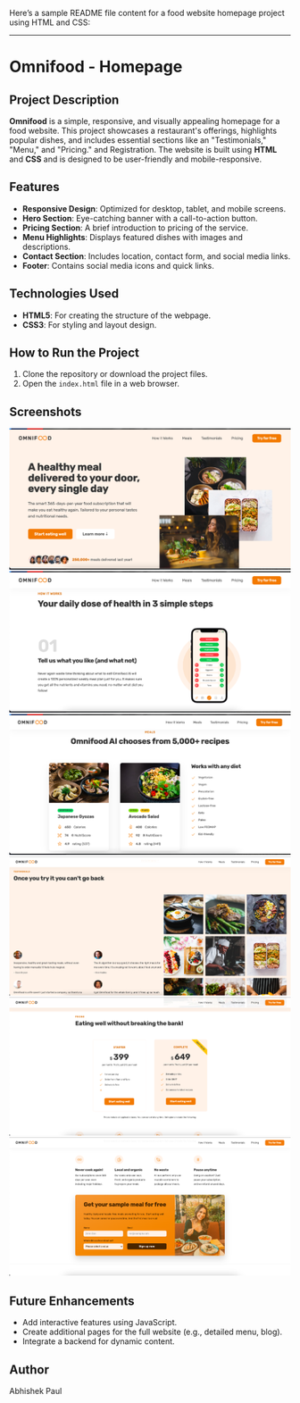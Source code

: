 Here’s a sample README file content for a food website homepage project using HTML and CSS:

---

# Omnifood - Homepage

## Project Description

**Omnifood** is a simple, responsive, and visually appealing homepage for a food website. This project showcases a restaurant's offerings, highlights popular dishes, and includes essential sections like an "Testimonials," "Menu," and "Pricing." and Registration. The website is built using **HTML** and **CSS** and is designed to be user-friendly and mobile-responsive.

## Features

- **Responsive Design**: Optimized for desktop, tablet, and mobile screens.
- **Hero Section**: Eye-catching banner with a call-to-action button.
- **Pricing Section**: A brief introduction to pricing of the service.
- **Menu Highlights**: Displays featured dishes with images and descriptions.
- **Contact Section**: Includes location, contact form, and social media links.
- **Footer**: Contains social media icons and quick links.

## Technologies Used

- **HTML5**: For creating the structure of the webpage.
- **CSS3**: For styling and layout design.

## How to Run the Project

1. Clone the repository or download the project files.
2. Open the `index.html` file in a web browser.

## Screenshots

![Hero Section](screenshot/heroImage.png)
![How It works section](screenshot/howItWorksImage.png)
![Menu section](screenshot/menuImage.png)
![Testimonial section](screenshot/testimonialImage.png)
![Pricing section](screenshot/pricingImage.png)
![Trial section](screenshot/tryForFree.png)

## Future Enhancements

- Add interactive features using JavaScript.
- Create additional pages for the full website (e.g., detailed menu, blog).
- Integrate a backend for dynamic content.

## Author

Abhishek Paul
